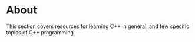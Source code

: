 # About
This section covers resources for learning C++ in general, and few specific topics of C++ programming.
